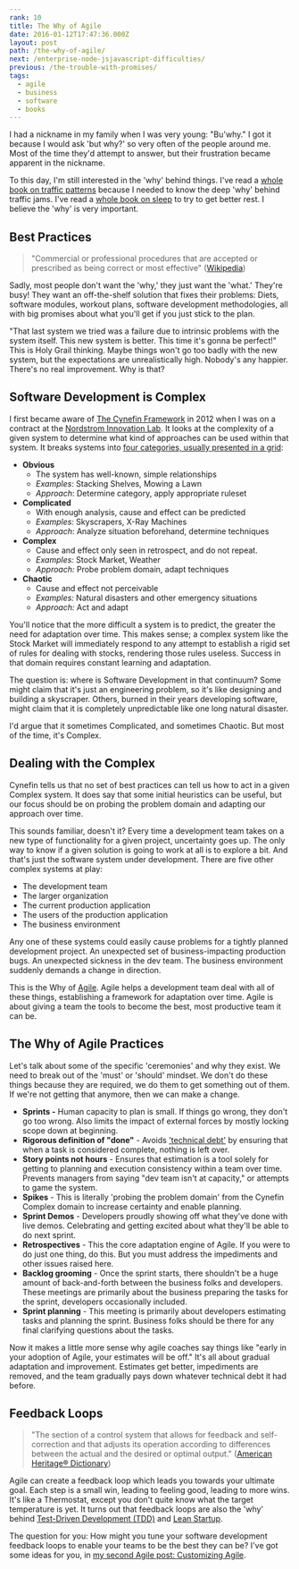 ```yaml
---
rank: 10
title: The Why of Agile
date: 2016-01-12T17:47:36.000Z
layout: post
path: /the-why-of-agile/
next: /enterprise-node-jsjavascript-difficulties/
previous: /the-trouble-with-promises/
tags:
  - agile
  - business
  - software
  - books
---
```


I had a nickname in my family when I was very young: "Bu'why." I got it because I would ask 'but why?' so very often of the people around me. Most of the time they'd attempt to answer, but their frustration became apparent in the nickname.

To this day, I'm still interested in the 'why' behind things. I've read a [whole book on traffic patterns](http://www.amazon.com/gp/product/B001BAGWQE/ref=dp-kindle-redirect?ie=UTF8&btkr=1) because I needed to know the deep 'why' behind traffic jams. I've read a [whole book on sleep](http://www.amazon.com/gp/product/B008XOG2N4?redirect=true&ref_=kinw_myk_ro_title) to try to get better rest. I believe the 'why' is very important.

<div class='fold'></div>

## Best Practices

> "Commercial or professional procedures that are accepted or prescribed as being correct or most effective" ([Wikipedia](https://en.wikipedia.org/wiki/Best_practice))

Sadly, most people don't want the 'why,' they just want the 'what.' They're busy! They want an off-the-shelf solution that fixes their problems: Diets, software modules, workout plans, software development methodologies, all with big promises about what you'll get if you just stick to the plan.

"That last system we tried was a failure due to intrinsic problems with the system itself. This new system is better. This time it's gonna be perfect!" This is Holy Grail thinking. Maybe things won't go too badly with the new system, but the expectations are unrealistically high. Nobody's any happier. There's no real improvement. Why is that?

## Software Development is Complex

I first became aware of [The Cynefin Framework](https://en.wikipedia.org/wiki/Cynefin_Framework) in 2012 when I was on a contract at the [Nordstrom Innovation Lab](http://www.startuplessonslearned.com/2011/10/case-study-nordstrom-innovation-lab.html). It looks at the complexity of a given system to determine what kind of approaches can be used within that system. It breaks systems into [four categories, usually presented in a grid](https://commons.wikimedia.org/wiki/File:Cynefin_as_of_1st_June_2014.png):

* **Obvious**
  * The system has well-known, simple relationships
  * *Examples*: Stacking Shelves, Mowing a Lawn
  * *Approach*: Determine category, apply appropriate ruleset
* **Complicated**
  * With enough analysis, cause and effect can be predicted
  * *Examples:* Skyscrapers, X-Ray Machines
  * *Approach*: Analyze situation beforehand, determine techniques
* **Complex**
  * Cause and effect only seen in retrospect, and do not repeat.
  * *Examples:* Stock Market, Weather
  * *Approach:* Probe problem domain, adapt techniques
* **Chaotic**
  * Cause and effect not perceivable
  * *Examples:* Natural disasters and other emergency situations
  * *Approach:* Act and adapt

You'll notice that the more difficult a system is to predict, the greater the need for adaptation over time. This makes sense; a complex system like the Stock Market will immediately respond to any attempt to establish a rigid set of rules for dealing with stocks, rendering those rules useless. Success in that domain requires constant learning and adaptation.

The question is: where is Software Development in that continuum? Some might claim that it's just an engineering problem, so it's like designing and building a skyscraper. Others, burned in their years developing software, might claim that it is completely unpredictable like one long natural disaster.

I'd argue that it sometimes Complicated, and sometimes Chaotic. But most of the time, it's Complex.

## Dealing with the Complex

Cynefin tells us that no set of best practices can tell us how to act in a given Complex system. It does say that some initial heuristics can be useful, but our focus should be on probing the problem domain and adapting our approach over time.

This sounds familiar, doesn't it? Every time a development team takes on a new type of functionality for a given project, uncertainty goes up. The only way to know if a given solution is going to work at all is to explore a bit. And that's just the software system under development. There are five other complex systems at play:

* The development team
* The larger organization
* The current production application
* The users of the production application
* The business environment

Any one of these systems could easily cause problems for a tightly planned development project. An unexpected set of business-impacting production bugs. An unexpected sickness in the dev team. The business environment suddenly demands a change in direction.

This is the Why of [Agile](http://agilemethodology.org/). Agile helps a development team deal with all of these things, establishing a framework for adaptation over time. Agile is about giving a team the tools to become the best, most productive team it can be.

## The Why of Agile Practices

Let's talk about some of the specific 'ceremonies' and why they exist. We need to break out of the 'must' or 'should' mindset. We don't do these things because they are required, we do them to get something out of them. If we're not getting that anymore, then we can make a change.

* **Sprints -** Human capacity to plan is small. If things go wrong, they don't go too wrong. Also limits the impact of external forces by mostly locking scope down at beginning.
* **Rigorous definition of "done"** - Avoids ['technical debt'](https://en.wikipedia.org/wiki/Technical_debt) by ensuring that when a task is considered complete, nothing is left over.
* **Story points not hours** - Ensures that estimation is a tool solely for getting to planning and execution consistency within a team over time. Prevents managers from saying "dev team isn't at capacity," or attempts to game the system.
* **Spikes** - This is literally 'probing the problem domain' from the Cynefin Complex domain to increase certainty and enable planning.
* **Sprint Demos** - Developers proudly showing off what they've done with live demos. Celebrating and getting excited about what they'll be able to do next sprint.
* **Retrospectives** - This the core adaptation engine of Agile. If you were to do just one thing, do this. But you must address the impediments and other issues raised here.
* **Backlog grooming** - Once the sprint starts, there shouldn't be a huge amount of back-and-forth between the business folks and developers. These meetings are primarily about the business preparing the tasks for the sprint, developers occasionally included.
* **Sprint planning** - This meeting is primarily about developers estimating tasks and planning the sprint. Business folks should be there for any final clarifying questions about the tasks.

Now it makes a little more sense why agile coaches say things like "early in your adoption of Agile, your estimates will be off." It's all about gradual adaptation and improvement. Estimates get better, impediments are removed, and the team gradually pays down whatever technical debt it had before.

## Feedback Loops

> "The section of a control system that allows for feedback and self-correction and that adjusts its operation according to differences between the actual and the desired or optimal output." ([American Heritage® Dictionary](http://www.thefreedictionary.com/feedback+loop))

Agile can create a feedback loop which leads you towards your ultimate goal. Each step is a small win, leading to feeling good, leading to more wins. It's like a Thermostat, except you don't quite know what the target temperature is yet. It turns out that feedback loops are also the 'why' behind [Test-Driven Development (TDD)](https://en.wikipedia.org/wiki/Test-driven_development) and [Lean Startup](http://theleanstartup.com/).

The question for you: How might you tune your software development feedback loops to enable your teams to be the best they can be? I've got some ideas for you, in [my second Agile post: Customizing Agile](/customizing-agile/).
